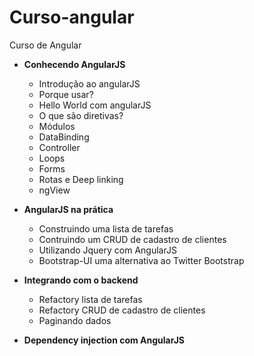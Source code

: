 Curso-angular
=============

Curso de Angular

- **Conhecendo AngularJS**
  - Introdução ao angularJS
  - Porque usar?
  - Hello World com angularJS
  - O que são diretivas?
  - Módulos
  - DataBinding
  - Controller
  - Loops
  - Forms
  - Rotas e Deep linking
  - ngView

- **AngularJS na prática**
  - Construindo uma lista de tarefas
  - Contruindo um CRUD de cadastro de clientes
  - Utilizando Jquery com AngularJS
  - Bootstrap-UI uma alternativa ao Twitter Bootstrap

- **Integrando com o backend**
  - Refactory lista de tarefas
  - Refactory CRUD de cadastro de clientes
  - Paginando dados

- **Dependency injection com AngularJS**  
